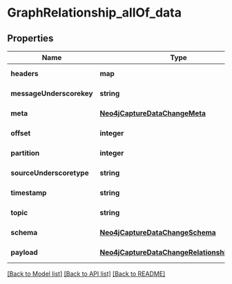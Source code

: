 # GraphRelationship_allOf_data

## Properties
Name | Type | Description | Notes
------------ | ------------- | ------------- | -------------
**headers** | **map** |  | [default to null]
**messageUnderscorekey** | **string** |  | [default to null]
**meta** | [**Neo4jCaptureDataChangeMeta**](Neo4jCaptureDataChangeMeta.md) |  | [default to null]
**offset** | **integer** |  | [default to null]
**partition** | **integer** |  | [default to null]
**sourceUnderscoretype** | **string** |  | [default to null]
**timestamp** | **string** |  | [default to null]
**topic** | **string** |  | [default to null]
**schema** | [**Neo4jCaptureDataChangeSchema**](Neo4jCaptureDataChangeSchema.md) |  | [default to null]
**payload** | [**Neo4jCaptureDataChangeRelationshipPayload**](Neo4jCaptureDataChangeRelationshipPayload.md) |  | [default to null]

[[Back to Model list]](../README.md#documentation-for-models) [[Back to API list]](../README.md#documentation-for-api-endpoints) [[Back to README]](../README.md)


